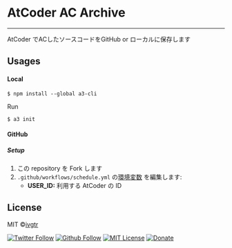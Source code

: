 # AtCoder AC Archive

---


AtCoder でACしたソースコードをGitHub or ローカルに保存します

## Usages

#### Local

```shell
$ npm install --global a3-cli
```

Run

```shell
$ a3 init
```

#### GitHub

##### Setup

1. この repository を Fork します
1. `.github/workflows/schedule.yml` の[環境変数](https://github.com/ivgtr/atcoder-ac-archive/blob/master/.github/workflows/schedule.yml#L24-L31) を編集します:
   - **USER_ID:** 利用する AtCoder の ID

## License

MIT ©[ivgtr](https://github.com/ivgtr)

[![Twitter Follow](https://img.shields.io/twitter/follow/ivgtr?style=social)](https://twitter.com/ivgtr) [![Github Follow](https://img.shields.io/github/followers/ivgtr?style=social)](https://github.com/ivgtr) [![MIT License](http://img.shields.io/badge/license-MIT-blue.svg?style=flat)](LICENSE) [![Donate](https://img.shields.io/badge/%EF%BC%84-support-green.svg?style=flat-square)](https://www.buymeacoffee.com/ivgtr)
